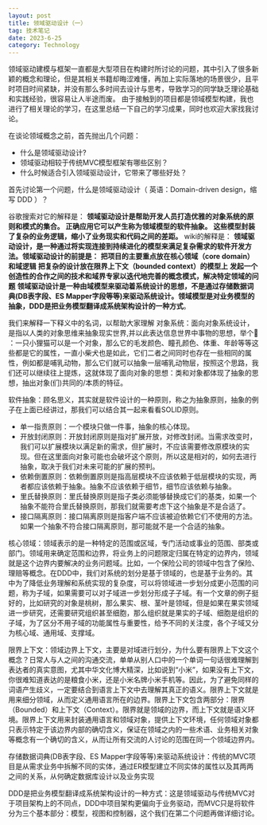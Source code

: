 ```yaml
---
layout: post
title: 领域驱动设计（一）
tag: 技术笔记
date: 2023-6-25
category: Technology
---
```



领域驱动建模与框架一直都是大型项目在构建时所讨论的问题，其中引入了很多新颖的概念和理论，但是其相关书籍却晦涩难懂，再加上实际落地的场景很少，且平时项目时间紧缺，并没有那么多时间去设计与思考，导致学习的同学缺乏理论基础和实践经验，很容易让人半途而废。
由于接触到的项目都是领域模型构建，我也进行了相关理论的学习，在这里总结一下自己的学习成果，同时也欢迎大家找我讨论。

在谈论领域概念之前，首先抛出几个问题：

- 什么是领域驱动设计?
- 领域驱动相较于传统MVC模型框架有哪些区别？
- 什么时候适合引入领域驱动设计，它带来了哪些好处？

首先讨论第一个问题，什么是领域驱动设计（ 英语：Domain-driven design，缩写 DDD ）？

谷歌搜索对它的解释是：
**领域驱动设计是帮助开发人员打造优雅的对象系统的原则和模式的集合。 正确应用它可以产生称为领域模型的软件抽象。 这些模型封装了复杂的业务逻辑，缩小了业务现实和代码之间的差距。**
wiki的解释是：
**领域驱动设计，是一种通过将实现连接到持续进化的模型来满足复杂需求的软件开发方法。领域驱动设计的前提是：**
**把项目的主要重点放在核心领域（core domain）和域逻辑**
**把复杂的设计放在限界上下文（bounded context）的模型上**
**发起一个创造性的合作之间的技术和域界专家以迭代地完善的概念模式，解决特定领域的问题**
**领域驱动设计是一种由域模型来驱动着系统设计的思想，不是通过存储数据词典(DB表字段、ES Mapper字段等等)来驱动系统设计。领域模型是对业务模型的抽象，DDD是把业务模型翻译成系统架构设计的一种方式**。

我们来解释一下释义中的名词，以帮助大家理解
对象系统：面向对象系统设计，是指以人类的对象思维来抽象现实世界,并以此表达信息世界中事物的思想，举个🌰 ：一只小狸猫可以是一个对象，那么它的毛发颜色、瞳孔颜色、体重、年龄等等这些都是它的属性，一直小柴犬也是如此，它们二者之间同时也存在一些相同的属性，例如都是哺乳动物，那么它们就可以抽象一层哺乳动物层，按照这个思路，我们还可以继续往上提炼，这就体现了面向对象的思想：类和对象都体现了抽象的思想，抽出对象(们)共同的/本质的特征。

软件抽象：顾名思义，其实就是软件设计的一种原则，称之为抽象原则，抽象的例子在上面已经讲过，那我们可以结合其一起来看看SOLID原则。

- 单一指责原则：一个模块只做一件事，抽象的核心体现。
- 开放封闭原则：开放封闭原则是指对扩展开放，对修改封闭。当需求改变时，我们可以扩展模块以满足新的需求，但扩展时，不应该需要修改原模块的实现。但在这里面向对象可能也会破坏这个原则，所以这是相对的，如何去进行抽象，取决于我们对未来可能的扩展的预判。
- 依赖倒置原则：依赖倒置原则是指高层模块不应该依赖于低层模块的实现，两者都应该依赖于抽象。抽象不应该依赖于细节，细节应该依赖与抽象。
- 里氏替换原则：里氏替换原则是指子类必须能够替换成它们的基类，如果一个抽象不能符合里氏替换原则，那我们就需要考虑下这个抽象是不是合适了。
- 接口隔离原则：接口隔离原则是指客户端不应该被迫依赖它们不使用的方法。如果一个抽象不符合接口隔离原则，那可能就不是一个合适的抽象。

核心领域：领域表示的是一种特定的范围或区域，专门活动或事业的范围、部类或部门。领域用来确定范围和边界，将业务上的问题限定归属在特定的边界内，领域就是这个边界内要解决的业务问题域。比如，一个保险公司的领域中包含了保险、理赔等概念。在DDD中，我们对系统的划分是基于领域的，也是基于业务的。其中为了降低业务理解和系统实现的复杂度，可以将领域进一步划分成更小范围的问题，称为子域，如果需要可以对子域进一步划分形成子子域。有一个文章的例子挺好的，比如研究的对象是桃树，那么果实、根、茎叶是领域，但是如果在果实领域进一步研究，还需要研究组织甚至细胞，那么组织就是果实的子域、细胞是组织的子域，为了区分不用子域的功能属性与重要性，给予不同的关注度，各个子域又分为核心域、通用域、支撑域。

限界上下文：领域边界上下文，主要是对域进行划分，为什么要有限界上下文这个概念？日常人与人之间的沟通交流，单单从别人口中的一个单词一句话很难理解到表达者的真实意图，尤其中华文化博大精深，比如说到“小米”，如果没有上下文，你很难知道表达的是粮食小米，还是小米名牌小米手机等。因此，为了避免同样的词语产生歧义，一定要结合到语言上下文中去理解其真正的语义。限界上下文就是用来细分领域，从而定义通用语言所在的边界。限界上下文包含两部分：限界（Bounded）和上下文（Context）。限界就是领域的边界，而上下文就是语义环境。限界上下文用来封装通用语言和领域对象，提供上下文环境，任何领域对象都只表示特定于该边界内部的确切含义，保证在领域之内的一些术语、业务相关对象等概念有一个确切的含义，从而让所有交流的人讨论的范围在同一个领域边界内。

存储数据词典(DB表字段、ES Mapper字段等等)来驱动系统设计：传统的MVC项目是从需求业务中拆解不同的实体，通过ER模型建立不同实体的属性以及其两两之间的关系，从何确定数据库设计以及业务实现

DDD是把业务模型翻译成系统架构设计的一种方式：这是领域驱动与传统MVC对于项目架构上的不同点，DDD中项目架构更偏向于业务驱动，而MVC只是将软件分为三个基本部分：模型，视图和控制器，这个我们在第二个问题再做详细讨论。
